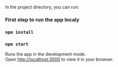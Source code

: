 In the project directory, you can run:
### First step to run the app localy

### `npm install`

### `npm start`

Runs the app in the development mode.\
Open [http://localhost:3000](http://localhost:3000) to view it in your browser.
